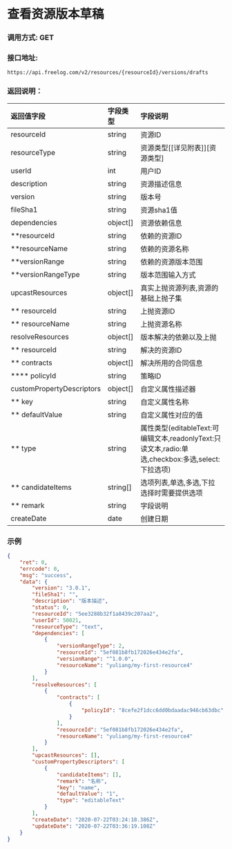 # 查看资源版本草稿

### 调用方式: GET

### 接口地址:

```
https://api.freelog.com/v2/resources/{resourceId}/versions/drafts
```

### 返回说明：

| 返回值字段 | 字段类型 | 字段说明 |
| :--- | :--- | :--- |
| resourceId | string | 资源ID|
| resourceType | string | 资源类型[[详见附表]][资源类型] |
| userId | int | 用户ID |
| description | string | 资源描述信息 |
| version | string | 版本号 |
| fileSha1 | string | 资源sha1值 |
| dependencies | object[] | 资源依赖信息 |
| **resourceId | string | 依赖的资源ID |
| **resourceName | string | 依赖的资源名称 |
| **versionRange | string | 依赖的资源版本范围 |
| **versionRangeType | string | 版本范围输入方式 |
| upcastResources | object[] | 真实上抛资源列表,资源的基础上抛子集 |
| ** resourceId | string | 上抛资源ID |
| ** resourceName | string | 上抛资源名称 |
| resolveResources | object[] | 版本解决的依赖以及上抛 |
| ** resourceId | string | 解决的资源ID |
| ** contracts | object[] | 解决所用的合同信息 |
| **** policyId | string | 策略ID |
| customPropertyDescriptors | object[] | 自定义属性描述器 |
| ** key | string | 自定义属性名称 |
| ** defaultValue | string | 自定义属性对应的值 |
| ** type | string | 属性类型(editableText:可编辑文本,readonlyText:只读文本,radio:单选,checkbox:多选,select:下拉选项) |
| ** candidateItems | string[] | 选项列表,单选,多选,下拉选择时需要提供选项 |
| ** remark | string | 字段说明 |
| createDate | date | 创建日期 |

### 示例

```json
{
    "ret": 0,
    "errcode": 0,
    "msg": "success",
    "data": {
        "version": "3.0.1",
        "fileSha1": "",
        "description": "版本描述",
        "status": 0,
        "resourceId": "5ee3288b32f1a8439c207aa2",
        "userId": 50021,
        "resourceType": "text",
        "dependencies": [
            {
                "versionRangeType": 2,
                "resourceId": "5ef081b8fb172026e434e2fa",
                "versionRange": "^1.0.0",
                "resourceName": "yuliang/my-first-resource4"
            }
        ],
        "resolveResources": [
            {
                "contracts": [
                    {
                        "policyId": "8cefe2f1dcc6dd0bdaadac946cb63dbc"
                    }
                ],
                "resourceId": "5ef081b8fb172026e434e2fa",
                "resourceName": "yuliang/my-first-resource4"
            }
        ],
        "upcastResources": [],
        "customPropertyDescriptors": [
            {
                "candidateItems": [],
                "remark": "名称",
                "key": "name",
                "defaultValue": "1",
                "type": "editableText"
            }
        ],
        "createDate": "2020-07-22T03:24:18.386Z",
        "updateDate": "2020-07-22T03:36:19.108Z"
    }
}

```



